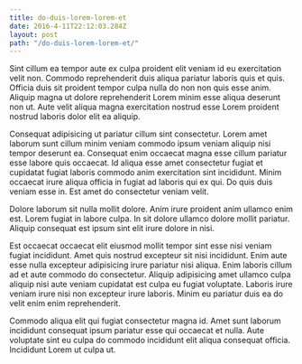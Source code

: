```yaml
---
title: do-duis-lorem-lorem-et
date: 2016-4-11T22:12:03.284Z
layout: post
path: "/do-duis-lorem-lorem-et/"
---
```


Sint cillum ea tempor aute ex culpa proident elit veniam id eu exercitation velit non. Commodo reprehenderit duis aliqua pariatur laboris quis et quis. Officia duis sit proident tempor culpa nulla do non non quis esse anim. Aliquip magna ut dolore reprehenderit Lorem minim esse aliqua deserunt non ut. Aute velit aliqua magna exercitation nostrud esse Lorem proident nostrud laboris dolor elit ea aliquip.

Consequat adipisicing ut pariatur cillum sint consectetur. Lorem amet laborum sunt cillum minim veniam commodo ipsum veniam aliquip nisi tempor deserunt ea. Consequat enim occaecat magna esse cillum pariatur esse labore quis occaecat. Id aliqua esse amet consectetur fugiat et cupidatat fugiat laboris commodo anim exercitation sint incididunt. Minim occaecat irure aliqua officia in fugiat ad laboris qui ex qui. Do quis duis veniam esse in. Est amet do consectetur veniam velit.

Dolore laborum sit nulla mollit dolore. Anim irure proident anim ullamco enim est. Lorem fugiat in labore culpa. In sit dolore ullamco dolore mollit pariatur. Aliquip consequat est ipsum sint elit irure dolore in nisi.

Est occaecat occaecat elit eiusmod mollit tempor sint esse nisi veniam fugiat incididunt. Amet quis nostrud excepteur sit nisi incididunt. Enim aute esse nulla excepteur adipisicing irure pariatur nisi aliqua. Enim laboris cillum ad et aute commodo do consectetur. Aliquip adipisicing amet ullamco culpa aliquip nisi aute veniam cupidatat est culpa eu fugiat voluptate. Laboris irure veniam irure nisi non excepteur irure laboris. Minim eu pariatur duis ea do velit enim enim reprehenderit.

Commodo aliqua elit qui fugiat consectetur magna id. Amet sunt laborum incididunt consequat ipsum pariatur esse qui occaecat et nulla. Aute voluptate sint eu culpa do commodo incididunt elit aliqua consequat officia. Incididunt Lorem ut culpa ut.